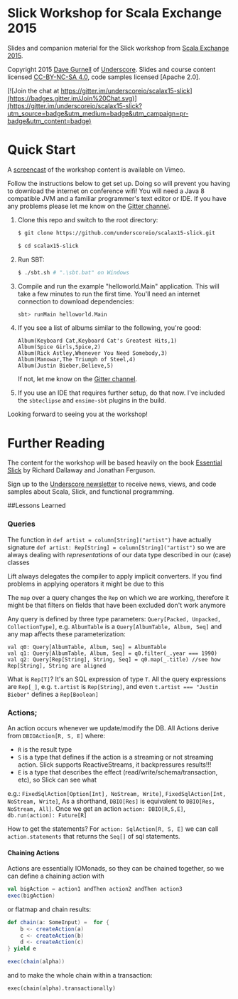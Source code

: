 Slick Workshop for Scala Exchange 2015
======================================

Slides and companion material for the Slick workshop from [Scala Exchange 2015].

Copyright 2015 [Dave Gurnell] of [Underscore].
Slides and course content licensed [CC-BY-NC-SA 4.0],
code samples licensed [Apache 2.0].

[![Join the chat at https://gitter.im/underscoreio/scalax15-slick](https://badges.gitter.im/Join%20Chat.svg)](https://gitter.im/underscoreio/scalax15-slick?utm_source=badge&utm_medium=badge&utm_campaign=pr-badge&utm_content=badge)

# Quick Start

A [screencast] of the workshop content is available on Vimeo.

Follow the instructions below to get set up.
Doing so will prevent you having to download the internet on conference wifi!
You will need a Java 8 compatible JVM and a familiar programmer's text editor or IDE.
If you have any problems please let me know on the [Gitter channel].

1. Clone this repo and switch to the root directory:

    ~~~ bash
    $ git clone https://github.com/underscoreio/scalax15-slick.git

    $ cd scalax15-slick
    ~~~

2. Run SBT:

    ~~~ bash
    $ ./sbt.sh # ".\sbt.bat" on Windows
    ~~~

3. Compile and run the example "helloworld.Main" application.
   This will take a few minutes to run the first time.
   You'll need an internet connection to download dependencies:

   ~~~ bash
   sbt> runMain helloworld.Main
   ~~~

4. If you see a list of albums similar to the following, you're good:

    ~~~
    Album(Keyboard Cat,Keyboard Cat's Greatest Hits,1)
    Album(Spice Girls,Spice,2)
    Album(Rick Astley,Whenever You Need Somebody,3)
    Album(Manowar,The Triumph of Steel,4)
    Album(Justin Bieber,Believe,5)
    ~~~

   If not, let me know on the [Gitter channel].

5. If you use an IDE that requires further setup, do that now.
   I've included the `sbteclipse` and `ensime-sbt` plugins in the build.

Looking forward to seeing you at the workshop!

# Further Reading

The content for the workshop will be based heavily on the book
[Essential Slick] by Richard Dallaway and Jonathan Ferguson.

Sign up to the [Underscore newsletter] to receive news, views,
and code samples about Scala, Slick, and functional programming.

[screencast]: https://vimeo.com/148074461
[Essential Slick]: http://underscore.io/books/essential-slick
[Scala Exchange 2015]: http://scala.exchange
[Dave Gurnell]: http://davegurnell.com
[Underscore]: http://underscore.io
[CC-BY-NC-SA 4.0]: http://creativecommons.org/licenses/by-nc-sa/4.0/
[Apache 2]: http://www.apache.org/licenses/LICENSE-2.0
[Underscore newsletter]: http://underscore.io/newsletter.html
[Gitter channel]: https://gitter.im/underscoreio/scalax15-slick


##Lessons Learned
### Queries
 The function in     `def artist = column[String]("artist")` have actually signature `def artist: Rep[String] = column[String]("artist")` so we are always dealing with _representations_ of our data type described in our (case) classes

 Lift always delegates the compiler to apply implicit converters. If you find problems in applying operators it might be due to this

 The `map` over a query changes the `Rep` on which we are working, therefore it might be that filters on fields that have been excluded don't work anymore

 Any query is defined by three type parameters: `Query[Packed, Unpacked, CollectionType]`, e.g. `AlbumTable` is a `Query[AlbumTable, Album, Seq]` and any map affects these parameterization:
  
  
``` 
val q0: Query[AlbumTable, Album, Seq] = AlbumTable
val q1: Query[AlbumTable, Album, Seq] = q0.filter(_.year === 1990)
val q2: Query[Rep[String], String, Seq] = q0.map(_.title) //see how Rep[String], String are aligned
```  

 What is `Rep[T]`? It's an SQL expression of type `T`. All the query expressions are `Rep[_]`, e.g. `t.artist` is `Rep[String]`, and even `t.artist === "Justin Bieber"` defines a `Rep[Boolean]` 

### Actions;
 An action occurs whenever we update/modify the DB. All Actions derive from `DBIOAction[R, S, E]` where:
 - `R` is the result type 
 - `S` is a type that defines if the action is a streaming or not streaming action. Slick supports ReactiveStreams, it backpressures results!!!
 - `E` is a type that describes the effect (read/write/schema/transaction, etc), so Slick can see what 
 
 e.g.: `FixedSqlAction[Option[Int], NoStream, Write]`, `FixedSqlAction[Int, NoStream, Write]`, 
 As a shorthand, `DBIO[Res]` is equivalent to `DBIO[Res, NoStream, All]`.
 Once we get an action `action: DBIO[R,S,E]`, `db.run(action): Future[R]`
 
 How to get the statements? For `action: SqlAction[R, S, E]` we can call `action.statements` that returns the `Seq[]` of sql statements.
  
#### Chaining Actions
 Actions are essentially IOMonads, so they can be chained together, so we can define a chaining action with 
 
```Scala
val bigAction = action1 andThen action2 andThen action3
exec(bigAction)
```
or flatmap and chain results:

```Scala
def chain(a: SomeInput) =  for {
    b <- createAction(a)
    c <- createAction(b)
    d <- createAction(c)
} yield e

exec(chain(alpha))
```
and to make the whole chain within a transaction:

```
exec(chain(alpha).transactionally)
```